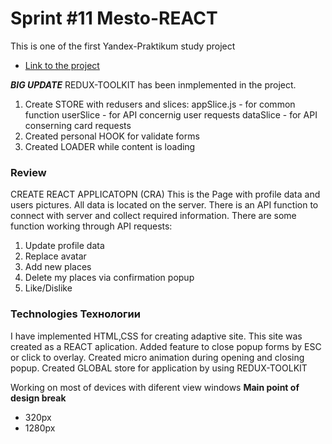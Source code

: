 # Sprint #11 Mesto-REACT
This is one of the first Yandex-Praktikum study project

* [Link to the project](http://pavel-khokhlov.github.io/mesto-react)

***BIG UPDATE***
REDUX-TOOLKIT has been inmplemented in the project.
1. Create STORE with redusers and slices:
appSlice.js - for common function
userSlice - for API concernig user requests 
dataSlice - for API conserning card requests
2. Created personal HOOK for validate forms
3. Created LOADER while content is loading 
### Review
CREATE REACT APPLICATOPN (CRA)
This is the Page with profile data and users pictures.
All data is located on the server.
There is an API function to connect with server and collect required information.
There are some function working through API requests:
1. Update profile data
2. Replace avatar
3. Add new places
4. Delete my places via confirmation popup
5. Like/Dislike

### Technologies Технологии
I have implemented HTML,CSS for creating adaptive site.
This site was created as a REACT aplication.
Added feature to close popup forms by ESC or click to overlay.
Created micro animation during opening and closing popup.
Created GLOBAL store for application by using REDUX-TOOLKIT

Working on most of devices with diferent view windows 
**Main point of design break**
* 320px 
* 1280px

